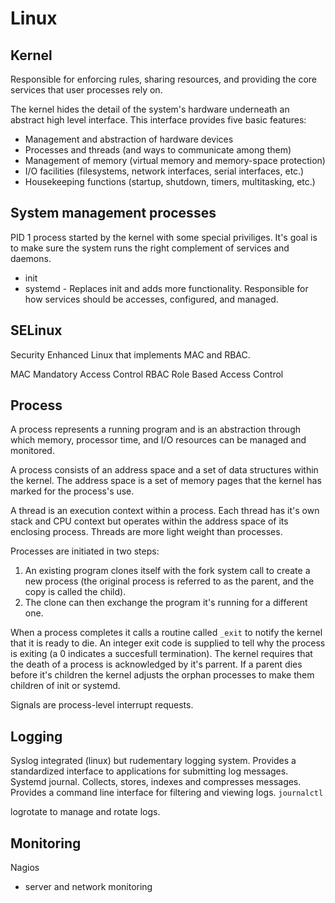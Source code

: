 Linux
=====

Kernel
------
Responsible for enforcing rules, sharing resources, and providing the core services that user processes rely on.

The kernel hides the detail of the system's hardware underneath an abstract high level interface. This interface provides five basic features:
* Management and abstraction of hardware devices
* Processes and threads (and ways to communicate among them)
* Management of memory (virtual memory and memory-space protection)
* I/O facilities (filesystems, network interfaces, serial interfaces, etc.)
* Housekeeping functions (startup, shutdown, timers, multitasking, etc.)


System management processes
---------------------------
PID 1 process started by the kernel with some special priviliges. It's goal is to make sure the system runs the right complement of services and daemons.

* init
* systemd - Replaces init and adds more functionality. Responsible for how services should be accesses, configured, and managed.


SELinux
-------
Security Enhanced Linux that implements MAC and RBAC.

MAC	Mandatory Access Control
RBAC	Role Based Access Control


Process
-------
A process represents a running program and is an abstraction through which memory, processor time, and I/O resources can be managed and monitored.

A process consists of an address space and a set of data structures within the kernel.
The address space is a set of memory pages that the kernel has marked for the process's use.

A thread is an execution context within a process. Each thread has it's own stack and CPU context but operates within the address space of its enclosing process. Threads are more light weight than processes.

Processes are initiated in two steps:
1. An existing program clones itself with the fork system call to create a new process (the original process is referred to as the parent, and the copy is called the child).
2. The clone can then exchange the program it's running for a different one.

When a process completes it calls a routine called `_exit` to notify the kernel that it is ready to die. An integer exit code is supplied to tell why the process is exiting (a 0 indicates a succesfull termination). The kernel requires that the death of a process is acknowledged by it's parrent. If a parent dies before it's children the kernel adjusts the orphan processes to make them children of init or systemd.

Signals are process-level interrupt requests.


Logging
-------

Syslog integrated (linux) but rudementary logging system. Provides a standardized interface to applications for submitting log messages.
Systemd journal. Collects, stores, indexes and compresses messages. Provides a command line interface for filtering and viewing logs.
  `journalctl`

logrotate to manage and rotate logs.


Monitoring
----------
Nagios
- server and network monitoring

